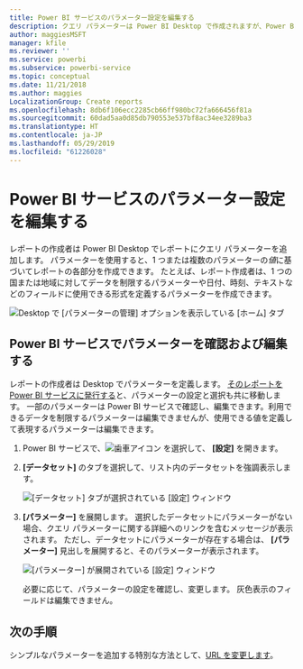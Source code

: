 ```yaml
---
title: Power BI サービスのパラメーター設定を編集する
description: クエリ パラメーターは Power BI Desktop で作成されますが、Power BI サービスで確認および更新できます
author: maggiesMSFT
manager: kfile
ms.reviewer: ''
ms.service: powerbi
ms.subservice: powerbi-service
ms.topic: conceptual
ms.date: 11/21/2018
ms.author: maggies
LocalizationGroup: Create reports
ms.openlocfilehash: 8db6f106ecc2285cb66ff980bc72fa666456f81a
ms.sourcegitcommit: 60dad5aa0d85db790553e537bf8ac34ee3289ba3
ms.translationtype: HT
ms.contentlocale: ja-JP
ms.lasthandoff: 05/29/2019
ms.locfileid: "61226028"
---
```

# <a name="edit-parameter-settings-in-the-power-bi-service"></a>Power BI サービスのパラメーター設定を編集する
レポートの作成者は Power BI Desktop でレポートにクエリ パラメーターを追加します。 パラメーターを使用すると、1 つまたは複数のパラメーターの*値*に基づいてレポートの各部分を作成できます。 たとえば、レポート作成者は、1 つの国または地域に対してデータを制限するパラメーターや日付、時刻、テキストなどのフィールドに使用できる形式を定義するパラメーターを作成できます。

![Desktop で [パラメーターの管理] オプションを表示している [ホーム] タブ](media/service-parameters/power-bi-manage-parameters.png)

## <a name="review-and-edit-parameters-in-power-bi-service"></a>Power BI サービスでパラメーターを確認および編集する

レポートの作成者は Desktop でパラメーターを定義します。 [そのレポートを Power BI サービスに発行する](desktop-upload-desktop-files.md)と、パラメーターの設定と選択も共に移動します。 一部のパラメーターは Power BI サービスで確認し、編集できます。利用できるデータを制限するパラメーターは編集できませんが、使用できる値を定義して表現するパラメーターは編集できます。

1. Power BI サービスで、![歯車アイコン](media/service-parameters/power-bi-cog.png) を選択して、 **[設定]** を開きます。

2. **[データセット]** のタブを選択して、リスト内のデータセットを強調表示します。 
    
    ![[データセット] タブが選択されている [設定] ウィンドウ](media/service-parameters/power-bi-select-dataset2.png)

3. **[パラメーター]** を展開します。  選択したデータセットにパラメーターがない場合、クエリ パラメーターに関する詳細へのリンクを含むメッセージが表示されます。 ただし、データセットにパラメーターが存在する場合は、 **[パラメーター]** 見出しを展開すると、そのパラメーターが表示されます。 

    ![[パラメーター] が展開されている [設定] ウィンドウ](media/service-parameters/power-bi-settings.png)

    必要に応じて、パラメーターの設定を確認し、変更します。 灰色表示のフィールドは編集できません。 


## <a name="next-steps"></a>次の手順
シンプルなパラメーターを追加する特別な方法として、[URL を変更します](service-url-filters.md)。